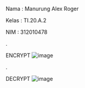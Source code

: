 Nama  : Manurung Alex Roger

Kelas : TI.20.A.2
 
NIM   : 312010478

.

ENCRYPT
![image](https://user-images.githubusercontent.com/101391579/199862203-25df4dac-b82d-4950-9319-429327502774.png)

.

DECRYPT
![image](https://user-images.githubusercontent.com/101391579/199863846-6c119fb4-f1c9-4942-bd55-106ee4f4c99e.png)
